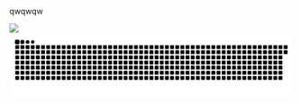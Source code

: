 <DOCTYPE html>
<html>
  <head>
    <meta charset = "UTF-8">
    
  </head>
  <body>
    <p>
      qwqwqw
    </p>
    <img src="https://camo.githubusercontent.com/fcb2c18c0beeea8284e6403b5ebdc92f507e36767ecc79a9a131ed6fd0e33202/68747470733a2f2f6769746875622d70726f66696c652d74726f7068792e76657263656c2e6170702f3f757365726e616d653d466c6f777365616c267468656d653d7261646963616c266e6f2d6672616d653d74727565266e6f2d62673d74727565266d617267696e2d773d34" data-canonical-src="https://github-profile-trophy.vercel.app/?username=Igor5956&amp;theme=radical&amp;no-frame=true&amp;no-bg=true&amp;margin-w=4" style="max-width: 100%;">
    <img src = "github-contribution-grid-snake-dark.svg" alt = "Змейка">
  </body>
</html>
